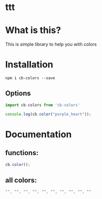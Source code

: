 # ttt

# What is this?

This is simple library to help you with colors

# Installation

`npm i cb-colors --save`

## Options
```javascript
import cb-colors from 'cb-colors'

console.log(cb.color("purple_heart"));
```

# Documentation
## functions:
```javascript
cb.color();
```
## all colors:
```javascript
"", "", "", "", "", "", "", "", "", ""
```
